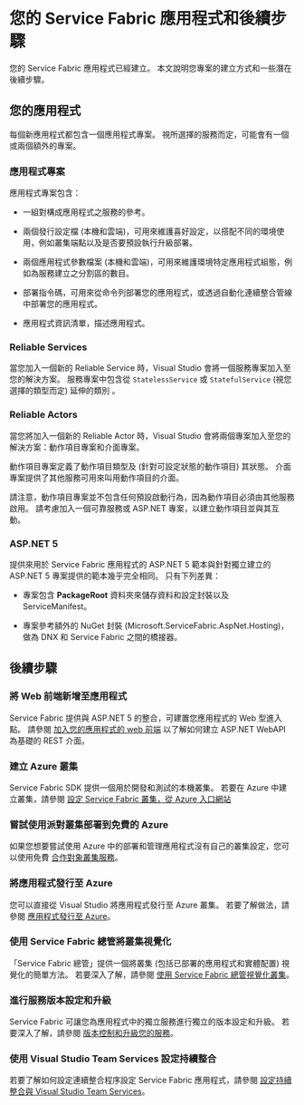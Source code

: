 <properties
   pageTitle="Service Fabric 專案建立後續步驟 |Microsoft Azure"
   description="本文包含一組用於 Service Fabric 的核心開發工作連結"
   services="service-fabric"
   documentationCenter=".net"
   authors="seanmck"
   manager="timlt"
   editor=""/>

<tags
   ms.service="service-fabric"
   ms.devlang="dotNet"
   ms.topic="article"
   ms.tgt_pltfrm="NA"
   ms.workload="NA"
   ms.date="12/06/2015"
   ms.author="seanmck"/>

# 您的 Service Fabric 應用程式和後續步驟
您的 Service Fabric 應用程式已經建立。 本文說明您專案的建立方式和一些潛在後續步驟。

## 您的應用程式
每個新應用程式都包含一個應用程式專案。 視所選擇的服務而定，可能會有一個或兩個額外的專案。

### 應用程式專案
應用程式專案包含：

- 一組對構成應用程式之服務的參考。

- 兩個發行設定檔 (本機和雲端)，可用來維護喜好設定，以搭配不同的環境使用，例如叢集端點以及是否要預設執行升級部署。

- 兩個應用程式參數檔案 (本機和雲端)，可用來維護環境特定應用程式組態，例如為服務建立之分割區的數目。

- 部署指令碼，可用來從命令列部署您的應用程式，或透過自動化連續整合管線中部署您的應用程式。

- 應用程式資訊清單，描述應用程式。

### Reliable Services
當您加入一個新的 Reliable Service 時，Visual Studio 會將一個服務專案加入至您的解決方案。 服務專案中包含從 `StatelessService` 或 `StatefulService` (視您選擇的類型而定) 延伸的類別 。

### Reliable Actors
當您將加入一個新的 Reliable Actor 時，Visual Studio 會將兩個專案加入至您的解決方案：動作項目專案和介面專案。

動作項目專案定義了動作項目類型及 (針對可設定狀態的動作項目) 其狀態。 介面專案提供了其他服務可用來叫用動作項目的介面。

請注意，動作項目專案並不包含任何預設啟動行為，因為動作項目必須由其他服務啟用。 請考慮加入一個可靠服務或 ASP.NET 專案，以建立動作項目並與其互動。

### ASP.NET 5
提供來用於 Service Fabric 應用程式的 ASP.NET 5 範本與針對獨立建立的 ASP.NET 5 專案提供的範本幾乎完全相同。 只有下列差異：

- 專案包含 **PackageRoot** 資料夾來儲存資料和設定封裝以及 ServiceManifest。

- 專案參考額外的 NuGet 封裝 (Microsoft.ServiceFabric.AspNet.Hosting)，做為 DNX 和 Service Fabric 之間的橋接器。

## 後續步驟
### 將 Web 前端新增至應用程式
Service Fabric 提供與 ASP.NET 5 的整合，可建置您應用程式的 Web 型進入點。 請參閱 [加入您的應用程式的 web 前端][add-web-frontend] 以了解如何建立 ASP.NET WebAPI 為基礎的 REST 介面。

### 建立 Azure 叢集
Service Fabric SDK 提供一個用於開發和測試的本機叢集。 若要在 Azure 中建立叢集，請參閱 [設定 Service Fabric 叢集，從 Azure 入口網站][create-cluster-in-portal]

### 嘗試使用派對叢集部署到免費的 Azure

如果您想要嘗試使用 Azure 中的部署和管理應用程式沒有自己的叢集設定，您可以使用免費 [合作對象叢集服務](http://aka.ms/tryservicefabric)。

### 將應用程式發行至 Azure
您可以直接從 Visual Studio 將應用程式發行至 Azure 叢集。 若要了解做法，請參閱 [應用程式發行至 Azure][publish-app-to-azure]。

### 使用 Service Fabric 總管將叢集視覺化
「Service Fabric 總管」提供一個將叢集 (包括已部署的應用程式和實體配置) 視覺化的簡單方法。 若要深入了解，請參閱 [使用 Service Fabric 總管視覺化叢集][visualize-with-sfx]。

### 進行服務版本設定和升級
Service Fabric 可讓您為應用程式中的獨立服務進行獨立的版本設定和升級。 若要深入了解，請參閱 [版本控制和升級您的服務][app-upgrade-tutorial]。

### 使用 Visual Studio Team Services 設定持續整合
若要了解如何設定連續整合程序設定 Service Fabric 應用程式，請參閱 [設定持續整合與 Visual Studio Team Services][ci-with-vso]。


<!-- Links -->
[add-web-frontend]: ./service-fabric-add-a-web-frontend.md
[create-cluster-in-portal]: ./service-fabric-cluster-creation-via-portal.md
[publish-app-to-azure]: ./service-fabric-publish-app-remote-cluster.md
[visualize-with-sfx]: ./service-fabric-visualizing-your-cluster.md
[ci-with-vso]: ./service-fabric-configure-continuous-integration-with-vso.md
[reliable-services-webapi]: ./service-fabric-reliable-services-communication-webapi.md
[app-upgrade-tutorial]: ./service-fabric-application-upgrade-tutorial.md



